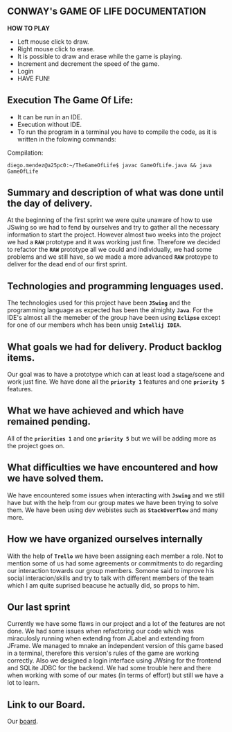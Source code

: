 
**CONWAY's GAME OF LIFE DOCUMENTATION**
--
**HOW TO PLAY**
- Left mouse click to draw.
- Right mouse click to erase.
- It is possible to draw and erase while the game is playing.
- Increment and decrement the speed of the game.
- Login
- HAVE FUN!

**Execution The Game Of Life:**
--

- It can be run in an IDE.
- Execution without IDE.
- To run the program in a terminal you have to compile the code, as it is written in the folowing commands:


Compilation:

```
diego.mendez@a25pc0:~/TheGameOfLife$ javac GameOfLife.java && java GameOfLife
```

**Summary and description of what was done until the day of delivery.**
--

At the beginning of the first sprint we were quite unaware of how to use JSwing so we had to fend by ourselves and try to gather all the necessary information to start the project. However almost two weeks into the project we had a **``RAW``** prototype and it was working just fine. Therefore we decided to refactor the **``RAW``** prototype all we could and individually, we had some problems and we still have, so we made a more advanced **``RAW``** protoype to deliver for the dead end of our first sprint.


**Technologies and programming lenguages used.**
--
The technologies used for this project have been **``JSwing``** and the programming language as expected has been the almighty **``Java``**. For the IDE's almost all the memeber of the group have been using **``Eclipse``** except for one of our members whch has been unsig **``Intellij IDEA``**.

**What goals we had for delivery. Product backlog items.**
--

Our goal was to have a prototype which can at least load a stage/scene and work just fine. We have done all the **``priority 1``** features and one **``priority 5``** features.

**What we have achieved and which have remained pending.**
--

All of the **``priorities 1``** and one **``priority 5``** but we will be adding more as the project goes on.

**What difficulties we have encountered and how we have solved them.**
--

We have encountered some issues when interacting with **``Jswing``** and we still have but with the help from our group mates we have been trying to solve them. We have been using dev webistes such as **``StackOverflow``** and many more. 


**How we have organized ourselves internally**
--

With the help of **``Trello``** we have been assigning each member a role. Not to mention some of us had some agreements or commitments to do regarding our interaction towards our group members. Somone said to improve his social interacion/skills and try to talk with different members of the team which I am quite suprised beacuse he actually did, so props to him.

**Our last sprint**
--

Currently we have some flaws in our project and a lot of the features are not done. We had some issues when refactoring our code which was miraculosly running when extending from JLabel and extending from JFrame. We managed to mnake an independent version of this game based in a terminal, therefore this version's rules of the game are working correctly. Also we designed a login interface using JWsing for the frontend and SQLite JDBC for the backend. We had some trouble here and there when working with some of our mates (in terms of effort) but still we have a lot to learn. 

**Link to our Board.**
--

Our [board](https://trello.com/b/teyv0eQl/the-game-of-life).


